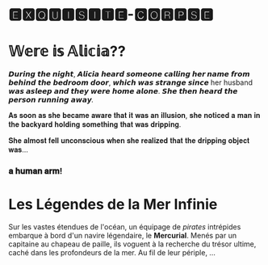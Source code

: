 # 🅴🆇🆀🆄🅸🆂🅸🆃🅴-🅲🅾🆁🅿🆂🅴

#  𝕎𝕖𝕣𝕖 𝕚𝕤 𝔸𝕝𝕚𝕔𝕚𝕒??

𝘿𝙪𝙧𝙞𝙣𝙜 𝙩𝙝𝙚 𝙣𝙞𝙜𝙝𝙩, 𝘼𝙡𝙞𝙘𝙞𝙖 𝙝𝙚𝙖𝙧𝙙 𝙨𝙤𝙢𝙚𝙤𝙣𝙚 **𝙘𝙖𝙡𝙡𝙞𝙣𝙜 𝙝𝙚𝙧 𝙣𝙖𝙢𝙚** 𝙛𝙧𝙤𝙢 𝙗𝙚𝙝𝙞𝙣𝙙 𝙩𝙝𝙚 𝙗𝙚𝙙𝙧𝙤𝙤𝙢 𝙙𝙤𝙤𝙧, 𝙬𝙝𝙞𝙘𝙝 𝙬𝙖𝙨 𝙨𝙩𝙧𝙖𝙣𝙜𝙚 𝙨𝙞𝙣𝙘𝙚  her husband 𝙬𝙖𝙨 𝙖𝙨𝙡𝙚𝙚𝙥 𝙖𝙣𝙙 𝙩𝙝𝙚𝙮 𝙬𝙚𝙧𝙚 𝙝𝙤𝙢𝙚 𝙖𝙡𝙤𝙣𝙚. 𝙎𝙝𝙚 𝙩𝙝𝙚𝙣 𝙝𝙚𝙖𝙧𝙙 𝙩𝙝𝙚 𝙥𝙚𝙧𝙨𝙤𝙣 *𝙧𝙪𝙣𝙣𝙞𝙣𝙜 𝙖𝙬𝙖𝙮.*

𝐀𝐬 𝐬𝐨𝐨𝐧 𝐚𝐬 𝐬𝐡𝐞 𝐛𝐞𝐜𝐚𝐦𝐞 𝐚𝐰𝐚𝐫𝐞 𝐭𝐡𝐚𝐭 𝐢𝐭 𝐰𝐚𝐬 𝐚𝐧 𝐢𝐥𝐥𝐮𝐬𝐢𝐨𝐧, 𝐬𝐡𝐞 𝐧𝐨𝐭𝐢𝐜𝐞𝐝 𝐚 𝐦𝐚𝐧 𝐢𝐧 𝐭𝐡𝐞 𝐛𝐚𝐜𝐤𝐲𝐚𝐫𝐝 𝐡𝐨𝐥𝐝𝐢𝐧𝐠 𝐬𝐨𝐦𝐞𝐭𝐡𝐢𝐧𝐠 𝐭𝐡𝐚𝐭 𝐰𝐚𝐬 𝐝𝐫𝐢𝐩𝐩𝐢𝐧𝐠.

𝐒𝐡𝐞 𝐚𝐥𝐦𝐨𝐬𝐭 𝐟𝐞𝐥𝐥 𝐮𝐧𝐜𝐨𝐧𝐬𝐜𝐢𝐨𝐮𝐬 𝐰𝐡𝐞𝐧 𝐬𝐡𝐞 𝐫𝐞𝐚𝐥𝐢𝐳𝐞𝐝 𝐭𝐡𝐚𝐭 𝐭𝐡𝐞 𝐝𝐫𝐢𝐩𝐩𝐢𝐧𝐠 𝐨𝐛𝐣𝐞𝐜𝐭 𝐰𝐚𝐬...
### 𝐚 𝐡𝐮𝐦𝐚𝐧 𝐚𝐫𝐦!


# Les Légendes de la Mer Infinie
Sur les vastes étendues de l'océan, un équipage de *pirates* intrépides embarque à bord d'un navire légendaire, le **Mercurial**. Menés par un capitaine au chapeau de paille, ils voguent à la recherche du trésor ultime, caché dans les profondeurs de la mer. Au fil de leur périple, …
